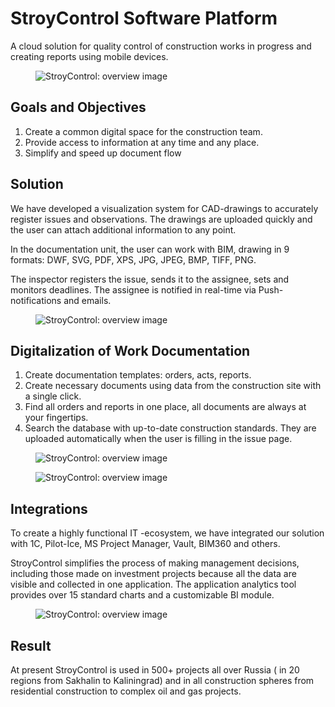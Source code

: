 # StroyControl Software Platform

A cloud solution for quality control of construction works in progress and creating reports using mobile devices.

<figure>
    <img src="{{ site.baseurl }}/assets/img/projects/stroycontrol/stroycontrol-1-overview.png" alt="StroyControl: overview image"/>
</figure>

## Goals and Objectives

1. Create a common digital space for the construction team.
2. Provide access to information at any time and any place.
3. Simplify and speed up document flow

## Solution

We have developed a visualization system for CAD-drawings to accurately register issues and observations. The drawings are uploaded quickly and the user can attach additional information to any point.

In the documentation unit, the user can work with BIM, drawing in 9 formats: DWF, SVG, PDF, XPS, JPG, JPEG, BMP, TIFF, PNG.

The inspector registers the issue, sends it to the assignee, sets and monitors deadlines. The assignee is notified in real-time via Push-notifications and emails.

<figure>
    <img src="{{ site.baseurl }}/assets/img/projects/stroycontrol/stroycontrol-2-cad.png" alt="StroyControl: overview image"/>
</figure>

## Digitalization of Work Documentation

1. Create documentation templates: orders, acts, reports.
2. Create necessary documents using data from the construction site with a single click.
3. Find all orders and reports in one place, all documents are always at your fingertips.
4. Search the database with up-to-date construction standards. They are uploaded automatically when the user is filling in the issue page.

<figure>
    <img src="{{ site.baseurl }}/assets/img/projects/stroycontrol/stroycontrol-3-issue-1.png" alt="StroyControl: overview image"/>
</figure>

<figure>
    <img src="{{ site.baseurl }}/assets/img/projects/stroycontrol/stroycontrol-3-issue-2.png" alt="StroyControl: overview image"/>
</figure>

## Integrations

To create a highly functional IT -ecosystem, we have integrated our solution with 1C, Pilot-Ice, MS Project Manager, Vault, BIM360 and others.  

StroyControl simplifies the process of making management decisions, including those made on investment projects because all the data are visible and collected in one application. The application analytics tool provides over 15 standard charts and a customizable BI module.

<figure>
    <img src="{{ site.baseurl }}/assets/img/projects/stroycontrol/stroycontrol-4-analytics.png" alt="StroyControl: overview image"/>
</figure>

## Result

At present StroyControl is used in 500+ projects all over Russia ( in 20 regions from Sakhalin to Kaliningrad) and in all construction spheres from residential construction to complex oil and gas projects.
